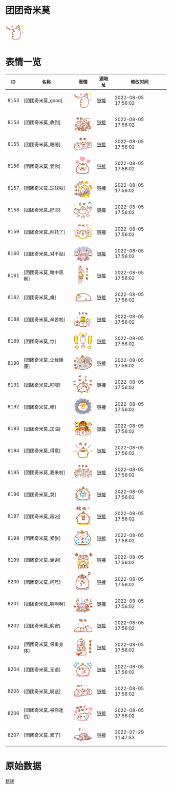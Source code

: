 # 团团奇米莫

<img src="./cover.png" height="60" alt="cover" />

# 表情一览

|ID|名称|表情|源地址|修改时间|
|----|----|----|----|----|
|8153|[团团奇米莫_good]|<img src="./pic/008153_%5B团团奇米莫_good%5D.png" height="60" alt="good"/>|[链接](http://i0.hdslb.com/bfs/emote/884861b25150512df45a5cb297bd67e83daec5b7.png)|2022-08-05 17:56:02|
|8154|[团团奇米莫_收到]|<img src="./pic/008154_%5B团团奇米莫_收到%5D.png" height="60" alt="收到"/>|[链接](http://i0.hdslb.com/bfs/emote/9422e1a01f2fea02b10a347ea62ab13911f1fe4b.png)|2022-08-05 17:56:02|
|8155|[团团奇米莫_嗯嗯]|<img src="./pic/008155_%5B团团奇米莫_嗯嗯%5D.png" height="60" alt="嗯嗯"/>|[链接](http://i0.hdslb.com/bfs/emote/d74d37c8c4d83a13418c677566f996a2491c6f5b.png)|2022-08-05 17:56:02|
|8156|[团团奇米莫_爱你]|<img src="./pic/008156_%5B团团奇米莫_爱你%5D.png" height="60" alt="爱你"/>|[链接](http://i0.hdslb.com/bfs/emote/d1620e7953ea85292d8b72677612235942a536a1.png)|2022-08-05 17:56:02|
|8157|[团团奇米莫_球球啦]|<img src="./pic/008157_%5B团团奇米莫_球球啦%5D.png" height="60" alt="球球啦"/>|[链接](http://i0.hdslb.com/bfs/emote/7918b5156eec2e3964d9d986880d2bdff9a5b44b.png)|2022-08-05 17:56:02|
|8158|[团团奇米莫_好耶]|<img src="./pic/008158_%5B团团奇米莫_好耶%5D.png" height="60" alt="好耶"/>|[链接](http://i0.hdslb.com/bfs/emote/94cb12e6f7296a64ebd093d6b2e5c1ce4c1972ef.png)|2022-08-05 17:56:02|
|8159|[团团奇米莫_拜托了]|<img src="./pic/008159_%5B团团奇米莫_拜托了%5D.png" height="60" alt="拜托了"/>|[链接](http://i0.hdslb.com/bfs/emote/b044b32267676cc4fbd52628087d331998ec21d3.png)|2022-08-05 17:56:02|
|8160|[团团奇米莫_对不起]|<img src="./pic/008160_%5B团团奇米莫_对不起%5D.png" height="60" alt="对不起"/>|[链接](http://i0.hdslb.com/bfs/emote/9bf29cf5bcafec3c1cf2509a82ba2e94cb02b762.png)|2022-08-05 17:56:02|
|8161|[团团奇米莫_暗中观察]|<img src="./pic/008161_%5B团团奇米莫_暗中观察%5D.png" height="60" alt="暗中观察"/>|[链接](http://i0.hdslb.com/bfs/emote/a5b7d7f8859e900befc4fc0c56548607fb2441cd.png)|2022-08-05 17:56:02|
|8162|[团团奇米莫_瘫]|<img src="./pic/008162_%5B团团奇米莫_瘫%5D.png" height="60" alt="瘫"/>|[链接](http://i0.hdslb.com/bfs/emote/cb116255c0dd852a0796a6c85d45378206e5532b.png)|2022-08-05 17:56:02|
|8188|[团团奇米莫_辛苦啦]|<img src="./pic/008188_%5B团团奇米莫_辛苦啦%5D.png" height="60" alt="辛苦啦"/>|[链接](http://i0.hdslb.com/bfs/emote/dff4770ff613da8c9c713cd4bbcae859fb0025e1.png)|2022-08-05 17:56:02|
|8189|[团团奇米莫_惊]|<img src="./pic/008189_%5B团团奇米莫_惊%5D.png" height="60" alt="惊"/>|[链接](http://i0.hdslb.com/bfs/emote/aab436c90160f99b22de1ac668ccf89402a894be.png)|2022-08-05 17:56:02|
|8190|[团团奇米莫_让我康康]|<img src="./pic/008190_%5B团团奇米莫_让我康康%5D.png" height="60" alt="让我康康"/>|[链接](http://i0.hdslb.com/bfs/emote/c5c4d26af24ec6c79a29d3fa3513dd1a1803511a.png)|2022-08-05 17:56:02|
|8191|[团团奇米莫_吧唧]|<img src="./pic/008191_%5B团团奇米莫_吧唧%5D.png" height="60" alt="吧唧"/>|[链接](http://i0.hdslb.com/bfs/emote/bf52bdb7df7d8d0230783eff111dd3d9fcb2bdd1.png)|2022-08-05 17:56:02|
|8192|[团团奇米莫_哇]|<img src="./pic/008192_%5B团团奇米莫_哇%5D.png" height="60" alt="哇"/>|[链接](http://i0.hdslb.com/bfs/emote/037de757e11c01ef82a35bec86a7390053bc1da1.png)|2022-08-05 17:56:02|
|8193|[团团奇米莫_加油]|<img src="./pic/008193_%5B团团奇米莫_加油%5D.png" height="60" alt="加油"/>|[链接](http://i0.hdslb.com/bfs/emote/8fef54d0b93567fe141a4a2da2737351a9813f30.png)|2022-08-05 17:56:02|
|8194|[团团奇米莫_得意]|<img src="./pic/008194_%5B团团奇米莫_得意%5D.png" height="60" alt="得意"/>|[链接](http://i0.hdslb.com/bfs/emote/40b32fbca430693cfbdf30dd96766a8a65f61575.png)|2022-08-05 17:56:02|
|8195|[团团奇米莫_我来啦]|<img src="./pic/008195_%5B团团奇米莫_我来啦%5D.png" height="60" alt="我来啦"/>|[链接](http://i0.hdslb.com/bfs/emote/d5b276bf6403be5d7c5b8f2431a37d15110af878.png)|2022-08-05 17:56:02|
|8196|[团团奇米莫_哭]|<img src="./pic/008196_%5B团团奇米莫_哭%5D.png" height="60" alt="哭"/>|[链接](http://i0.hdslb.com/bfs/emote/80237b5b8bb26ebbc8d182bbd90095bbaba6376f.png)|2022-08-05 17:56:02|
|8197|[团团奇米莫_超凶]|<img src="./pic/008197_%5B团团奇米莫_超凶%5D.png" height="60" alt="超凶"/>|[链接](http://i0.hdslb.com/bfs/emote/dc46412fc745b1655bac565212d7be952c97bebb.png)|2022-08-05 17:56:02|
|8198|[团团奇米莫_紧张]|<img src="./pic/008198_%5B团团奇米莫_紧张%5D.png" height="60" alt="紧张"/>|[链接](http://i0.hdslb.com/bfs/emote/157f788ae2a26ec5c073e3b753fd65c747b5637a.png)|2022-08-05 17:56:02|
|8199|[团团奇米莫_谢谢]|<img src="./pic/008199_%5B团团奇米莫_谢谢%5D.png" height="60" alt="谢谢"/>|[链接](http://i0.hdslb.com/bfs/emote/e6110675edde9268c8cf8319b9495d76d619aea5.png)|2022-08-05 17:56:02|
|8200|[团团奇米莫_问号]|<img src="./pic/008200_%5B团团奇米莫_问号%5D.png" height="60" alt="问号"/>|[链接](http://i0.hdslb.com/bfs/emote/6d98b1b63c1cb4e99bc1af71b76f2ad51bf50f83.png)|2022-08-05 17:56:02|
|8201|[团团奇米莫_啊啊啊]|<img src="./pic/008201_%5B团团奇米莫_啊啊啊%5D.png" height="60" alt="啊啊啊"/>|[链接](http://i0.hdslb.com/bfs/emote/de28a65df6b28773fdeaf952196015471b0979cf.png)|2022-08-05 17:56:02|
|8202|[团团奇米莫_晚安]|<img src="./pic/008202_%5B团团奇米莫_晚安%5D.png" height="60" alt="晚安"/>|[链接](http://i0.hdslb.com/bfs/emote/9b03a07a9c1bae86fa0ea0c95f5a8a3ab3314d54.png)|2022-08-05 17:56:02|
|8203|[团团奇米莫_保重身体]|<img src="./pic/008203_%5B团团奇米莫_保重身体%5D.png" height="60" alt="保重身体"/>|[链接](http://i0.hdslb.com/bfs/emote/7fce4b356e800f9bafc9b89bdb3f7d2b003a4faa.png)|2022-08-05 17:56:02|
|8204|[团团奇米莫_无语]|<img src="./pic/008204_%5B团团奇米莫_无语%5D.png" height="60" alt="无语"/>|[链接](http://i0.hdslb.com/bfs/emote/9ca952644fb61608567039134305a222144daa40.png)|2022-08-05 17:56:02|
|8205|[团团奇米莫_啊这]|<img src="./pic/008205_%5B团团奇米莫_啊这%5D.png" height="60" alt="啊这"/>|[链接](http://i0.hdslb.com/bfs/emote/9e0e2c20e94fe20efb4a69600dea24a3845f7ae9.png)|2022-08-05 17:56:02|
|8206|[团团奇米莫_被你迷倒]|<img src="./pic/008206_%5B团团奇米莫_被你迷倒%5D.png" height="60" alt="被你迷倒"/>|[链接](http://i0.hdslb.com/bfs/emote/db233591d802e4dae718eb86780ab12a1392337b.png)|2022-08-05 17:56:02|
|8207|[团团奇米莫_累了]|<img src="./pic/008207_%5B团团奇米莫_累了%5D.png" height="60" alt="累了"/>|[链接](http://i0.hdslb.com/bfs/emote/61e42b7e4be5ac531e208d638ff9296c9eac4050.png)|2022-07-29 11:47:53|

# 原始数据

[跳转](./raw.json)


